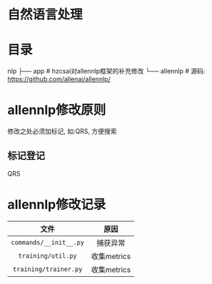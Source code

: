 # 自然语言处理

# 目录

   nlp 
    ├── app      # hzcsai对allennlp框架的补充修改
    └── allennlp # 源码: https://github.com/allenai/allennlp/

# allennlp修改原则

修改之处必须加标记, 如:QRS, 方便搜索

## 标记登记

QRS

# allennlp修改记录

| 文件 | 原因 |
|:----:|:----:|
| `commands/__init__.py` | 捕获异常 |
| `training/util.py` | 收集metrics |
| `training/trainer.py` | 收集metrics |
